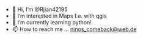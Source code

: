 - 👋 Hi, I’m @Rjian42195
- 👀 I’m interested in Maps f.e. with qgis
- 🌱 I’m currently learning python!
- 📫 How to reach me ... ninos_comeback@web.de

<!---
Rjian42195/Rjian42195 is a ✨ special ✨ repository because its `README.md` (this file) appears on your GitHub profile.
You can click the Preview link to take a look at your changes.
--->
